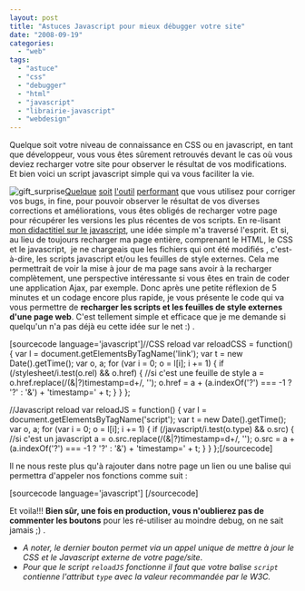 ```yaml
---
layout: post
title: "Astuces Javascript pour mieux débugger votre site"
date: "2008-09-19"
categories: 
  - "web"
tags: 
  - "astuce"
  - "css"
  - "debugger"
  - "html"
  - "javascript"
  - "librairie-javascript"
  - "webdesign"
---
```


Quelque soit votre niveau de connaissance en CSS ou en javascript, en tant que développeur, vous vous êtes sûrement retrouvés devant le cas où vous deviez recharger votre site pour observer le résultat de vos modifications. Et bien voici un script javascript simple qui va vous faciliter la vie.

![](images/gift_surprise-300x300.jpg "gift_surprise")[Quelque](http://getfirebug.com/ "Firebug, la Rolls Royce du Debug") [soit](http://www.opera.com/products/dragonfly/ "Le Debug vue par l'équipe d'Opera") [l'outil](http://regagnon.com/blog/2008/02/10/debloquer-le-menu-debug-sous-safari/ "Débloquer le menu de Debug sous Safari") [performant](http://blogs.msdn.com/ie/archive/2008/09/11/introducing-the-ie8-developer-tools-jscript-profiler.aspx "Internet Explorer 8 ne restera pas sur la touche pour le debug") que vous utilisez pour corriger vos bugs, in fine, pour pouvoir observer le résultat de vos diverses corrections et améliorations, vous êtes obligés de recharger votre page pour récupérer les versions les plus récentes de vos scripts. En re-lisant [mon didactitiel sur le javascript](http://nyamsprod.com/tutorial-dom-13.html "Comment changer le CSS d'une page en utilisant le DOM"), une idée simple m'a traversé l'esprit. Et si, au lieu de toujours recharger ma page entière, comprenant le HTML, le CSS et le javascript,  je ne chargeais que les fichiers qui ont été modifiés , c'est-à-dire, les scripts javascript et/ou les feuilles de style externes. Cela me permettrait de voir la mise à jour de ma page sans avoir à la recharger complètement, une perspective intéressante si vous êtes en train de coder une application Ajax, par exemple. Donc après une petite réflexion de 5 minutes et un codage encore plus rapide, je vous présente le code qui va vous permettre de **recharger les scripts et les feuilles de style externes d'une page web**. C'est tellement simple et efficace que je me demande si quelqu'un n'a pas déjà eu cette idée sur le net :) .

\[sourcecode language='javascript'\]//CSS reload
var reloadCSS = function() {
   var l = document.getElementsByTagName('link');
   var t = new Date().getTime();
   var o, a;
   for (var i = 0; o = l\[i\]; i += 1) {
        if (/stylesheet/i.test(o.rel) && o.href) { //si c'est une feuille de style
            a = o.href.replace(/(&|?)timestamp=d+/, '');
            o.href = a + (a.indexOf('?') === -1 ? '?' : '&') + 'timestamp=' + t;
        }
    }
};

//Javascript reload
var reloadJS = function() {
   var l = document.getElementsByTagName('script'); 
   var t = new Date().getTime();
   var o, a;
    for (var i = 0; o = l\[i\]; i += 1) {
        if (/javascript/i.test(o.type) && o.src) { //si c'est un javascript
            a = o.src.replace(/(&|?)timestamp=d+/, '');
            o.src = a + (a.indexOf('?') === -1 ? '?' : '&') + 'timestamp=' + t;
        }
    }
};\[/sourcecode\]

Il ne nous reste plus qu'à rajouter dans notre page un lien ou une balise qui permettra d'appeler nos fonctions comme suit :

\[sourcecode language='javascript'\]
\[/sourcecode\]

Et voila!!! **Bien sûr, une fois en production, vous n'oublierez pas de commenter les boutons** pour les ré-utiliser au moindre debug, on ne sait jamais ;) .

- _A noter, le dernier bouton permet via un appel unique de mettre à jour le CSS et le Javascript externe de votre page/site_.
- _Pour que le script `reloadJS` fonctionne il faut que votre balise `script` contienne l'attribut `type` avec la valeur recommandée par le W3C._
